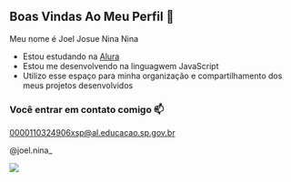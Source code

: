 ## Boas Vindas Ao Meu Perfil 💙

Meu nome é Joel Josue Nina Nina

- Estou estudando na [Alura](https://www.alura.com.br)
- Estou me desenvolvendo na linguagwem JavaScript
- Utilizo esse espaço para minha organização e compartilhamento dos meus projetos desenvolvidos

### Você entrar em contato comigo 📫

0000110324906xsp@al.educacao.sp.gov.br

@joel.nina_

![](https://media.tenor.com/liFJWwwNPM8AAAAi/dessert-battlefield.gif)
